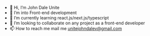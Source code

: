 - 👋 Hi, I’m John Dale Unite
- 👀 I’m into Front-end development
- 🌱 I’m currently learning react.js/next.js/typescript
- 💞️ I’m looking to collaborate on any project as a front-end developer
- 📫 How to reach me mail me unitejohndalev@gmail.com

<!---
unitejohndalev/unitejohndalev is a ✨ special ✨ repository because its `README.md` (this file) appears on your GitHub profile.
You can click the Preview link to take a look at your changes.
--->

